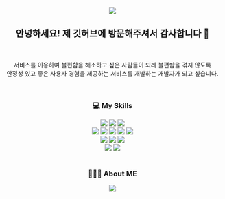 <div align=center>
  <img src="https://capsule-render.vercel.app/api?type=waving&color=a3cca3&height=200&section=header&text=kdmstj%20Github&fontSize=30&fontColor=454440&animation=fadeIn&fontAlign=75&fontAlignY=40" />
</div>
<div align=center>
	<h2> 안녕하세요! 제 깃허브에 방문해주셔서 감사합니다 🥳</h2>
</div>

<br>
<div align=center>
	<p> 서비스를 이용하여 불편함을 해소하고 싶은 사람들이 되레 불편함을 겪지 않도록 </br>안정성 있고 좋은 사용자 경험을 제공하는 서비스를 개발하는 개발자가 되고 싶습니다.</p>
</div>


<br>
<div align=center>
	<h3> 💻 My Skills </h3>
</div>
<div align="center">
	<img src="https://img.shields.io/badge/Java-007396?style=flat&logo=Conda-Forge&logoColor=white" />
	<img src="https://img.shields.io/badge/Python-3776AB?style=flat&logo=Python&logoColor=white" />
	<img src="https://img.shields.io/badge/C-A8B9CC?style=flat&logo=C&logoColor=white" />
	<br>
	<img src="https://img.shields.io/badge/Spring-6DB33F?style=flat&logo=Spring&logoColor=white" />
	<img src="https://img.shields.io/badge/SpringBoot-6DB33F?style=flat&logo=SpringBoot&logoColor=white" />
	<img src="https://img.shields.io/badge/SpringSecurity-6DB33F?style=flat&logo=SpringSecurity&logoColor=white" />
	<img src="https://img.shields.io/badge/MySQL-4479A1?style=flat&logo=MySQL&logoColor=white" />
	<img src="https://img.shields.io/badge/MariaDB-003545?style=flat&logo=MariaDB&logoColor=white" />
	<br>
	<img src="https://img.shields.io/badge/Linux-FCC624?style=flat&logo=Linux&logoColor=white" />
	<img src="https://img.shields.io/badge/AmazonAws-232F3E?style=flat&logo=amazonaws&logoColor=white" />
  	<img src="https://img.shields.io/badge/Docker-2496ED?style=flat-square&logo=Docker&logoColor=white" />
	<br>
	<img src="https://img.shields.io/badge/Arduino-00979D?style=flat-square&logo=Arduino&logoColor=white" />
	<img src="https://img.shields.io/badge/Raspberry Pi-A22846?style=flat-square&logo=Raspberry Pi&logoColor=white" />
</div>

<br>
<div align=center>
	<h3> 👩🏻‍💻 About ME </h3>
	<a href="https://kdmstj-codestate.notion.site/be5e8c35b63e4712baff21d89221057b" target="_blank"><img src="https://img.shields.io/badge/About.Me-00A98F?style=flat&logoColor=white"/>    
</div>

<br>


